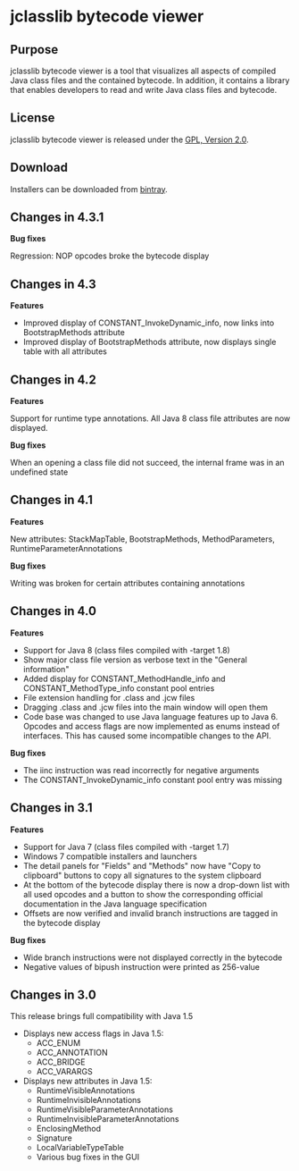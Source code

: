 # jclasslib bytecode viewer

## Purpose

jclasslib bytecode viewer is a tool that visualizes all aspects of compiled Java class files and the contained bytecode. In addition, it contains a library that enables developers to read and write Java class files and bytecode.

## License

jclasslib bytecode viewer is released under the [GPL, Version 2.0](https://www.gnu.org/licenses/gpl-2.0.html).


## Download

Installers can be downloaded from [bintray](https://bintray.com/ingokegel/generic/jclasslib/view).

## Changes in 4.3.1

**Bug fixes**

Regression: NOP opcodes broke the bytecode display

## Changes in 4.3

**Features**

* Improved display of CONSTANT_InvokeDynamic_info, now links into BootstrapMethods attribute
* Improved display of BootstrapMethods attribute, now displays single table with all attributes

## Changes in 4.2

**Features**

Support for runtime type annotations. All Java 8 class file attributes are now displayed.

**Bug fixes**

When an opening a class file did not succeed, the internal frame was in an undefined state

## Changes in 4.1

**Features**

New attributes: StackMapTable, BootstrapMethods, MethodParameters, RuntimeParameterAnnotations

**Bug fixes**

Writing was broken for certain attributes containing annotations

## Changes in 4.0

**Features**

* Support for Java 8 (class files compiled with -target 1.8)
* Show major class file version as verbose text in the "General information"
* Added display for CONSTANT_MethodHandle_info and CONSTANT_MethodType_info constant pool entries
* File extension handling for .class and .jcw files
* Dragging .class and .jcw files into the main window will open them
* Code base was changed to use Java language features up to Java 6. Opcodes and access flags are now implemented as 
enums instead of interfaces. This has caused some incompatible changes to the API. 

**Bug fixes**

* The iinc instruction was read incorrectly for negative arguments
* The CONSTANT_InvokeDynamic_info constant pool entry was missing

## Changes in 3.1

**Features**

* Support for Java 7 (class files compiled with -target 1.7)
* Windows 7 compatible installers and launchers
* The detail panels for "Fields" and "Methods" now have "Copy to clipboard" buttons to copy all signatures to the system clipboard
* At the bottom of the bytecode display there is now a drop-down list with all used opcodes and a button to show the corresponding official documentation in the Java language specification
* Offsets are now verified and invalid branch instructions are tagged in the bytecode display


**Bug fixes**

* Wide branch instructions were not displayed correctly in the bytecode
* Negative values of bipush instruction were printed as 256-value

## Changes in 3.0

This release brings full compatibility with Java 1.5

* Displays new access flags in Java 1.5:
    * ACC_ENUM
    * ACC_ANNOTATION
    * ACC_BRIDGE
    * ACC_VARARGS
* Displays new attributes in Java 1.5:
    * RuntimeVisibleAnnotations
    * RuntimeInvisibleAnnotations
    * RuntimeVisibleParameterAnnotations
    * RuntimeInvisibleParameterAnnotations
    * EnclosingMethod
    * Signature
    * LocalVariableTypeTable
    * Various bug fixes in the GUI

